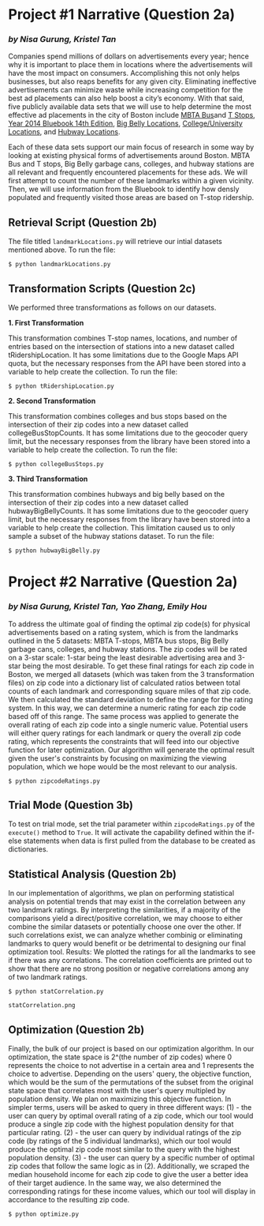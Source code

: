 # Project #1 Narrative (Question 2a)
### *by Nisa Gurung, Kristel Tan* 

Companies spend millions of dollars on advertisements every year; hence why it is important to place them in locations where the advertisements will have the most impact on consumers. Accomplishing this not only helps businesses, but also reaps benefits for any given city. Eliminating ineffective advertisements can minimize waste while increasing competition for the best ad placements can also help boost a city’s economy. With that said, five publicly available data sets that we will use to help determine the most effective ad placements in the city of Boston include [MBTA Bus](https://boston.opendatasoft.com/explore/dataset/mbta-bus-stops/)and [T Stops](http://erikdemaine.org/maps/mbta/mbta.yaml), [Year 2014 Bluebook 14th Edition](http://www.mbta.com/uploadedfiles/documents/2014%20BLUEBOOK%2014th%20Edition.pdf), [Big Belly Locations](https://data.cityofboston.gov/City-Services/Big-Belly-Locations/42qi-w8d7), [College/University Locations](https://boston.opendatasoft.com/explore/dataset/colleges-and-universities/), and [Hubway Locations](https://boston.opendatasoft.com/explore/dataset/hubway-stations-in-boston/). 

Each of these data sets support our main focus of research in some way by looking at existing physical forms of advertisements around Boston. MBTA Bus and T stops, Big Belly garbage cans, colleges, and hubway stations are all relevant and frequently encountered placements for these ads. We will first attempt to count the number of these landmarks within a given vicinity. Then, we will use information from the Bluebook to identify how densly populated and frequently visited those areas are based on T-stop ridership. 

## Retrieval Script (Question 2b)

The file titled `landmarkLocations.py` will retrieve our intial datasets mentioned above. To run the file:
```
$ python landmarkLocations.py
```

## Transformation Scripts (Question 2c)

We performed three transformations as follows on our datasets.

**1. First Transformation**

This transformation combines T-stop names, locations, and number of entries based on the intersection of stations into a new dataset called tRidershipLocation. It has some limitations due to the Google Maps API quota, but the necessary responses from the API have been stored into a variable to help create the collection. To run the file:

```
$ python tRidershipLocation.py
```
**2. Second Transformation**

This transformation combines colleges and bus stops based on the intersection of their zip codes into a new dataset called collegeBusStopCounts. It has some limitations due to the geocoder query limit, but the necessary responses from the library have been stored into a variable to help create the collection. To run the file:

```
$ python collegeBusStops.py
```

**3. Third Transformation**

This transformation combines hubways and big belly based on the intersection of their zip codes into a new dataset called hubwayBigBellyCounts. It has some limitations due to the geocoder query limit, but the necessary responses from the library have been stored into a variable to help create the collection. This limitation caused us to only sample a subset of the hubway stations dataset. To run the file:

```
$ python hubwayBigBelly.py
```

# Project #2 Narrative (Question 2a)
### *by Nisa Gurung, Kristel Tan, Yao Zhang, Emily Hou*

To address the ultimate goal of finding the optimal zip code(s) for physical advertisements based on a rating system, which is from the landmarks outlined in the 5 datasets: MBTA T-stops, MBTA bus stops, Big Belly garbage cans, colleges, and hubway stations. The zip codes will be rated on a 3-star scale: 1-star being the least desirable advertising area and 3-star being the most desirable. To get these final ratings for each zip code in Boston, we merged all datasets (which was taken from the 3 transformation files) on zip code into a dictionary list of calculated ratios between total counts of each landmark and corresponding square miles of that zip code. We then calculated the standard deviation to define the range for the rating system. In this way, we can determine a numeric rating for each zip code based off of this range. The same process was applied to generate the overall rating of each zip code into a single numeric value. Potential users will either query ratings for each landmark or query the overall zip code rating, which represents the constraints that will feed into our objective function for later optimization. Our algorithm will generate the optimal result given the user's constraints by focusing on maximizing the viewing population, which we hope would be the most relevant to our analysis. 

```
$ python zipcodeRatings.py

```

## Trial Mode (Question 3b)
To test on trial mode, set the trial parameter within `zipcodeRatings.py` of the `execute()` method to `True`. It will activate the capability defined within the if-else statements when data is first pulled from the database to be created as dictionaries. 


## Statistical Analysis (Question 2b)
In our implementation of algorithms, we plan on performing statistical analysis on potential trends that may exist in the correlation between any two landmark ratings. By interpreting the similarities, if a majority of the comparisons yield a direct/positive correlation, we may choose to either combine the similar datasets or potentially choose one over the other. If such correlations exist, we can analyze whether combinig or eliminating landmarks to query would benefit or be detrimental to designing our final optimization tool. 
Results: We plotted the ratings for all the landmarks to see if there was any correlations. The correlation coefficients are printed out to show that there are no strong position or negative correlations among any of two landmark ratings. 

```
$ python statCorrelation.py

statCorrelation.png
```

## Optimization (Question 2b)
Finally, the bulk of our project is based on our optimization algorithm. In our optimization, the state space is 2^(the number of zip codes) where 0 represents the choice to not advertise in a certain area and 1 represents the choice to advertise. Depending on the users' query, the objective function, which would be the sum of the permutations of the subset from the original state space that correlates most with the user's query multipled by population density. We plan on maximizing this objective function. In simpler terms, users will be asked to query in three different ways:
(1) - the user can query by optimal overall rating of a zip code, which our tool would produce a single zip code with the highest population density for that particular rating. 
(2) - the user can query by individual ratings of the zip code (by ratings of the 5 individual landmarks), which our tool would produce the optimal zip code most similar to the query with the highest population density. 
(3) - the user can query by a specific number of optimal zip codes that follow the same logic as in (2). 
Additionally, we scraped the median household income for each zip code to give the user a better idea of their target audience. In the same way, we also determined the corresponding ratings for these income values, which our tool will display in accordance to the resulting zip code. 

```
$ python optimize.py
```
